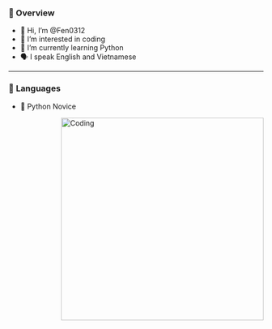 ### **🔎 Overview**
- 👋 Hi, I’m @Fen0312
- 👀 I’m interested in coding
- 🌱 I’m currently learning Python
- 🗣 I speak English and Vietnamese
---
### 💼 **Languages**
- 🔰 Python Novice 
<img align="right" alt="Coding" width="400" src="https://cdn.dribbble.com/users/116207...">

